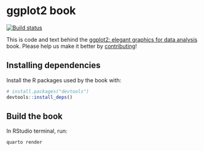 # ggplot2 book

<!-- badges: start -->
[![Build status](https://github.com/hadley/ggplot2-book/actions/workflows/bookdown.yaml/badge.svg?event=push)](https://github.com/hadley/ggplot2-book/actions)
<!-- badges: end -->

This is code and text behind the [ggplot2: elegant graphics for data analysis](http://ggplot2-book.org/) book. Please help us make it better by [contributing](contributing.md)!

## Installing dependencies

Install the R packages used by the book with:

```r
# install.packages("devtools")
devtools::install_deps()
```

## Build the book

In RStudio terminal, run:

```
quarto render
```


